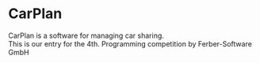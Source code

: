 # CarPlan

CarPlan is a software for managing car sharing.  
This is our entry for the 4th. Programming competition by Ferber-Software GmbH
